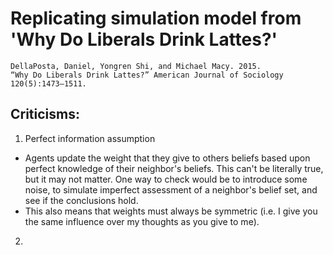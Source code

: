 # Replicating simulation model from 'Why Do Liberals Drink Lattes?'

    DellaPosta, Daniel, Yongren Shi, and Michael Macy. 2015. 
    “Why Do Liberals Drink Lattes?” American Journal of Sociology 120(5):1473–1511. 
    
    
## Criticisms:
1. Perfect information assumption  
 - Agents update the weight that they give to others beliefs based upon perfect knowledge of
 their neighbor's beliefs. This can't be literally true, but it may not matter. One way to
 check would be to 
 introduce some noise, to simulate imperfect assessment of a neighbor's belief set, and
 see if the conclusions hold. 
 - This also means that weights must always be symmetric (i.e. I give you the
 same influence over my thoughts as you give to me). 
2. 